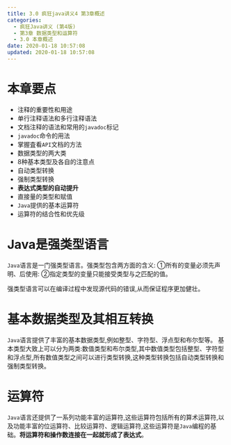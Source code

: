 ```yaml
---
title: 3.0 疯狂java讲义4 第3章概述
categories: 
  - 疯狂Java讲义 (第4版)
  - 第3章 数据类型和运算符
  - 3.0 本章概述
date: 2020-01-18 10:57:08
updated: 2020-01-18 10:57:08
---
```

# 本章要点
- 注释的重要性和用途
- 单行注释语法和多行注释语法
- 文档注释的语法和常用的`javadoc`标记
- `javadoc`命令的用法
- 掌握査看`API`文档的方法
- 数据类型的两大类
- 8种基本类型及各自的注意点
- 自动类型转换
- 强制类型转换
- **表达式类型的自动提升**
- 直接量的类型和赋值
- `Java`提供的基本运算符
- 运算符的结合性和优先级

# Java是强类型语言
`Java`语言是一门强类型语言。强类型包含两方面的含义:
①所有的变量必须先声明、后使用:
②指定类型的变量只能接受类型与之匹配的值。

强类型语言可以在编译过程中发现源代码的错误,从而保证程序更加健壮。
# 基本数据类型及其相互转换
`Java`语言提供了丰富的基本数据类型,例如整型、字符型、浮点型和布尔型等。
基本类型大致上可以分为两类:数值类型和布尔类型,其中数值类型包括整型、字符型和浮点型,所有数值类型之间可以进行类型转换,这种类型转换包括自动类型转换和强制类型转换。
# 运算符
`Java`语言还提供了一系列功能丰富的运算符,这些运算符包括所有的算术运算符,以及功能丰富的位运算符、比较运算符、逻辑运算符,这些运算符是`Java`编程的基础。**将运算符和操作数连接在一起就形成了表达式**。

